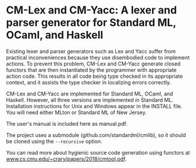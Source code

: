 CM-Lex and CM-Yacc: A lexer and parser generator for Standard ML, OCaml, and Haskell
====================================================================================

Existing lexer and parser generators such as Lex and Yacc suffer from
practical inconveniences because they use disembodied code to
implement actions.  To prevent this problem, CM-Lex and CM-Yacc
generate closed functors that are then instantiated by the programmer
with appropriate action code.  This results in all code being type
checked in its appropriate context, and it assists the type checker in
localizing errors correctly.

CM-Lex and CM-Yacc are implemented for Standard ML, OCaml, and Haskell.
However, all three versions are implemented *in* Standard ML.  Installation
instructions for Unix and Windows appear in the INSTALL file.  You
will need either MLton or Standard ML of New Jersey.

The user's manual is included here as manual.pdf.

The project uses a submodule (github.com/standardml/cmlib), so it
should be cloned using the `--recursive` option.

You can read more about hygienic source code generation using functors at
www.cs.cmu.edu/~crary/papers/2018/cmtool.pdf.
